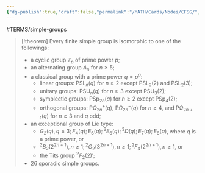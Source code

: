 ```yaml
---
{"dg-publish":true,"draft":false,"permalink":"/MATH/Cards/Nodes/CFSG/","dgPassFrontmatter":true}
---
```


#TERMS/simple-groups 

> [!theorem]
> Every finite simple group is isomorphic to one of the followings:
> - a cyclic group $\mathbb{Z}_p$ of prime power $p$;
> - an alternating group $A_n$ for $n\geqslant 5$;
> - a classical group with a prime power $q=p^a$:
> 	- linear groups: $\mathrm{PSL}_n(q)$ for $n\geqslant 2$ except $\mathrm{PSL}_2(2)$ and $\mathrm{PSL}_2(3)$;
> 	- unitary groups: $\mathrm{PSU}_n(q)$ for $n\geqslant 3$ except $\mathrm{PSU}_3(2)$;
> 	- symplectic groups: $\mathrm{PSp}_{2n}(q)$ for $n\geqslant 2$ except $\mathrm{PSp}_4(2)$;
> 	- orthogonal groups: $\mathrm{P}\Omega^{+}_{2n}(q)$, $\mathrm{P}\Omega^{-}_{2n}(q)$ for $n\geqslant 4$, and $\mathrm{P}\Omega_{2n+1}(q)$ for $n\geqslant 3$ and $q$ odd;
> - an exceptional group of Lie type: 
> 	- $G_2(q), q\geqslant 3; F_4(q); E_6(q); {}^2E_6(q); {}^3D(q); E_7(q);E_8(q)$, where $q$ is a prime power, or
> 	- ${}^2B_2(2^{2n+1}), n\geqslant 1; {}^2G_2(3^{2n+1}),n\geqslant 1;{}^2F_4(2^{2n+1}),n\geqslant 1$, or
> 	- the Tits group ${}^2F_2(2)'$;
> - $26$ sporadic simple groups.
